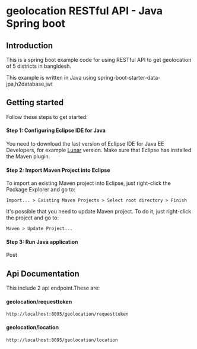 
# geolocation RESTful API - Java Spring boot

## Introduction

This is a spring boot  example code for using  RESTful API to get geolocation of 5 districts in bangldesh.

This example is written in Java using spring-boot-starter-data-jpa,h2database,jwt



## Getting started

Follow these steps to get started:

#### Step 1: Configuring Eclipse IDE for Java

You need to download the last version of Eclipse IDE for Java EE Developers, for example [Lunar](https://www.eclipse.org/downloads/packages/eclipse-ide-java-ee-developers/lunasr2) version. Make sure that Eclipse has installed the Maven plugin.


#### Step 2: Import Maven Project into Eclipse

To import an existing Maven project into Eclipse, just right-click the Package Explorer and go to:

`
Import... > Existing Maven Projects > Select root directory > Finish
`

It's possible that you need to update Maven project. To do it, just right-click the project and go to:

`
Maven > Update Project...
`


#### Step 3: Run Java application

Post
## Api Documentation

This include 2 api endpoint.These are:

#### geolocation/requesttoken

```
http://localhost:8095/geolocation/requesttoken
```

#### geolocation/location
```
http://localhost:8095/geolocation/location
```

